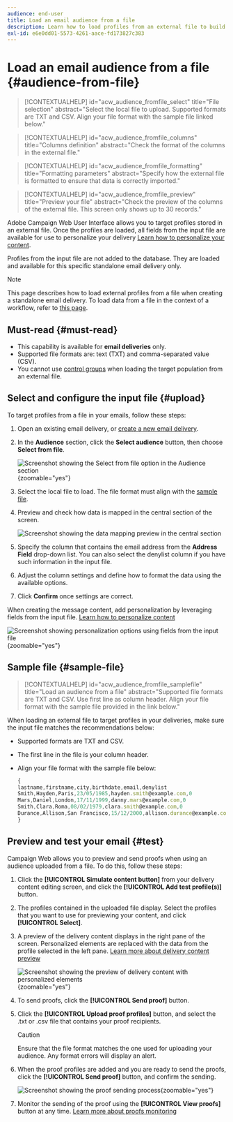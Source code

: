 ```yaml
---
audience: end-user
title: Load an email audience from a file
description: Learn how to load profiles from an external file to build your email audience
exl-id: e6e0dd01-5573-4261-aace-fd173827c383
---
```

# Load an email audience from a file {#audience-from-file}

>[!CONTEXTUALHELP]
>id="acw_audience_fromfile_select"
>title="File selection"
>abstract="Select the local file to upload. Supported formats are TXT and CSV. Align your file format with the sample file linked below."

>[!CONTEXTUALHELP]
>id="acw_audience_fromfile_columns"
>title="Columns definition"
>abstract="Check the format of the columns in the external file."

>[!CONTEXTUALHELP]
>id="acw_audience_fromfile_formatting"
>title="Formatting parameters"
>abstract="Specify how the external file is formatted to ensure that data is correctly imported."

>[!CONTEXTUALHELP]
>id="acw_audience_fromfile_preview"
>title="Preview your file"
>abstract="Check the preview of the columns of the external file. This screen only shows up to 30 records."

Adobe Campaign Web User Interface allows you to target profiles stored in an external file. Once the profiles are loaded, all fields from the input file are available for use to personalize your delivery [Learn how to personalize your content](../personalization/personalize.md).  

Profiles from the input file are not added to the database. They are loaded and available for this specific standalone email delivery only.

>[!NOTE]
>
>This page describes how to load external profiles from a file when creating a standalone email delivery. To load data from a file in the context of a workflow, refer to [this page](../workflows/activities/load-file.md).
 
## Must-read {#must-read}

* This capability is available for **email deliveries** only.
* Supported file formats are: text (TXT) and comma-separated value (CSV).
* You cannot use [control groups](control-group.md) when loading the target population from an external file.

## Select and configure the input file {#upload}

To target profiles from a file in your emails, follow these steps:

1. Open an existing email delivery, or [create a new email delivery](../email/create-email.md).
1. In the **Audience** section, click the **Select audience** button, then choose **Select from file**.

    ![Screenshot showing the Select from file option in the Audience section](assets/select-from-file.png){zoomable="yes"}

1. Select the local file to load. The file format must align with the [sample file](#sample-file). 
1. Preview and check how data is mapped in the central section of the screen.

    ![Screenshot showing the data mapping preview in the central section](assets/select-from-file-map.png)

1. Specify the column that contains the email address from the **Address Field** drop-down list. You can also select the denylist column if you have such information in the input file.
1. Adjust the column settings and define how to format the data using the available options.
1. Click **Confirm** once settings are correct.

When creating the message content, add personalization by leveraging fields from the input file. [Learn how to personalize content](../personalization/personalize.md)

![Screenshot showing personalization options using fields from the input file](assets/select-external-perso.png){zoomable="yes"}

## Sample file {#sample-file}

>[!CONTEXTUALHELP]
>id="acw_audience_fromfile_samplefile"
>title="Load an audience from a file"
>abstract="Supported file formats are TXT and CSV. Use first line as column header. Align your file format with the sample file provided in the link below."

When loading an external file to target profiles in your deliveries, make sure the input file matches the recommendations below:

* Supported formats are TXT and CSV.
* The first line in the file is your column header.
* Align your file format with the sample file below:

    ```javascript
    {
    lastname,firstname,city,birthdate,email,denylist
    Smith,Hayden,Paris,23/05/1985,hayden.smith@example.com,0
    Mars,Daniel,London,17/11/1999,danny.mars@example.com,0
    Smith,Clara,Roma,08/02/1979,clara.smith@example.com,0
    Durance,Allison,San Francisco,15/12/2000,allison.durance@example.com,1
    }
    ```

## Preview and test your email {#test}

Campaign Web allows you to preview and send proofs when using an audience uploaded from a file. To do this, follow these steps:

1. Click the **[!UICONTROL Simulate content button]** from your delivery content editing screen, and click the **[!UICONTROL Add test profile(s)]** button. 

1. The profiles contained in the uploaded file display. Select the profiles that you want to use for previewing your content, and click **[!UICONTROL Select]**.

1. A preview of the delivery content displays in the right pane of the screen. Personalized elements are replaced with the data from the profile selected in the left pane. [Learn more about delivery content preview](../preview-test/preview-content.md) 

    ![Screenshot showing the preview of delivery content with personalized elements](assets/file-upload-preview.png){zoomable="yes"}

1. To send proofs, click the **[!UICONTROL Send proof]** button.

1. Click the **[!UICONTROL Upload proof profiles]** button, and select the .txt or .csv file that contains your proof recipients.

    >[!CAUTION]
    >
    >Ensure that the file format matches the one used for uploading your audience. Any format errors will display an alert.

1. When the proof profiles are added and you are ready to send the proofs, click the **[!UICONTROL Send proof]** button, and confirm the sending.

    ![Screenshot showing the proof sending process](assets/file-upload-test.png){zoomable="yes"}

1. Monitor the sending of the proof using the **[!UICONTROL View proofs]** button at any time. [Learn more about proofs monitoring](../preview-test/test-deliveries.md#access-test-deliveries)